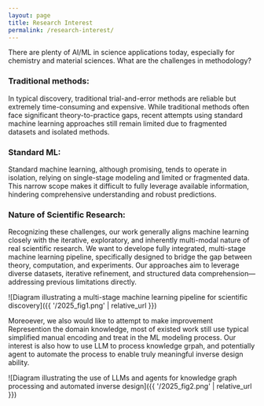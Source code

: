 ```yaml
---
layout: page
title: Research Interest
permalink: /research-interest/
---
```


There are plenty of AI/ML in science applications today, especially for chemistry and material sciences.
What are the challenges in methodology?

### Traditional methods:
In typical discovery, traditional trial-and-error methods are reliable but extremely time-consuming and expensive.
While traditional methods often face significant theory-to-practice gaps, recent attempts using standard machine learning approaches still remain limited due to fragmented datasets and isolated methods.

### Standard ML:
Standard machine learning, although promising, tends to operate in isolation, relying on single-stage modeling and limited or fragmented data.
This narrow scope makes it difficult to fully leverage available information, hindering comprehensive understanding and robust predictions.

### Nature of Scientific Research:
Recognizing these challenges, our work generally aligns machine learning closely with the iterative, exploratory, and inherently multi-modal nature of real scientific research.
We want to develope fully integrated, multi-stage machine learning pipeline, specifically designed to bridge the gap between theory, computation, and experiments.
Our approaches aim to leverage diverse datasets, iterative refinement, and structured data comprehension—addressing previous limitations directly.

![Diagram illustrating a multi-stage machine learning pipeline for scientific discovery]({{ '/2025_fig1.png' | relative_url }})

Moreoever, we also would like to attempt to make improvement 
Represention the domain knowledge, most of existed work still use typical simplified manual encoding and treat in the ML modeling process.
Our interest is also how to use LLM to process knowledge grpah, and potentially agent to automate the process to enable truly meaningful inverse design ability.

![Diagram illustrating the use of LLMs and agents for knowledge graph processing and automated inverse design]({{ '/2025_fig2.png' | relative_url }}) 